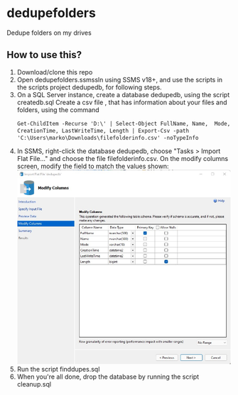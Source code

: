 # dedupefolders
Dedupe folders on my drives

## How to use this?
1. Download/clone this repo
1. Open dedupefolders.ssmssln using SSMS v18+, and use the scripts in the scripts project dedupedb, for following steps.
1. On a SQL Server instance, create a database dedupedb, using the script createdb.sql
Create a csv file , that has information about your files and folders, using the command 
    ```
    Get-ChildItem -Recurse 'D:\' | Select-Object FullName, Name,  Mode, CreationTime, LastWriteTime, Length | Export-Csv -path 'C:\Users\marko\Downloads\filefolderinfo.csv' -noTypeInfo
    ```
1. In SSMS, right-click the database dedupedb, choose "Tasks > Import Flat File..." and choose the file filefolderinfo.csv. On the modify columns screen, modify the field to match the values shown: ![dedupedb/import_flat_file_modify_columns.jpg](dedupedb/import_flat_file_modify_columns.jpg)
1. Run the script finddupes.sql
1. When you're all done, drop the database by running the script cleanup.sql